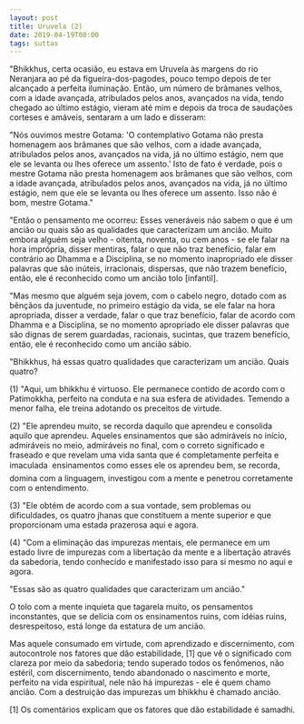 ```yaml
---
layout: post
title: Uruvela (2)
date: 2019-04-19T00:00
tags: suttas
---
```

"Bhikkhus, certa ocasião, eu estava em Uruvela às margens do rio Neranjara ao pé da figueira-dos-pagodes, pouco tempo depois de ter alcançado a perfeita iluminação. Então, um número de brâmanes velhos, com a idade avançada, atribulados pelos anos, avançados na vida, tendo chegado ao último estágio, vieram até mim e depois da troca de saudações corteses e amáveis, sentaram a um lado e disseram:

"Nós ouvimos mestre Gotama: 'O contemplativo Gotama não presta homenagem aos brâmanes que são velhos, com a idade avançada, atribulados pelos anos, avançados na vida, já no último estágio, nem que ele se levanta ou lhes oferece um assento.' Isto de fato é verdade, pois o mestre Gotama não presta homenagem aos brâmanes que são velhos, com a idade avançada, atribulados pelos anos, avançados na vida, já no último estágio, nem que ele se levanta ou lhes oferece um assento. Isso não é bom, mestre Gotama."

"Então o pensamento me ocorreu: Esses veneráveis não sabem o que é um ancião ou quais são as qualidades que caracterizam um ancião. Muito embora alguém seja velho - oitenta, noventa, ou cem anos - se ele falar na hora imprópria, disser mentiras, falar o que não traz benefício, falar em contrário ao Dhamma e a Disciplina, se no momento inapropriado ele disser palavras que são inúteis, irracionais, dispersas, que não trazem benefício, então, ele é reconhecido como um ancião tolo [infantil].

"Mas mesmo que alguém seja jovem, com o cabelo negro, dotado com as bênçãos da juventude, no primeiro estágio da vida, se ele falar na hora apropriada, disser a verdade, falar o que traz benefício, falar de acordo com Dhamma e a Disciplina, se no momento apropriado ele disser palavras que são dignas de serem guardadas, racionais, sucintas, que trazem benefício, então, ele é reconhecido como um ancião sábio.

"Bhikkhus, há essas quatro qualidades que caracterizam um ancião. Quais quatro?

(1) "Aqui, um bhikkhu é virtuoso. Ele permanece contido de acordo com o Patimokkha, perfeito na conduta e na sua esfera de atividades. Temendo a menor falha, ele treina adotando os preceitos de virtude.

(2) "Ele aprendeu muito, se recorda daquilo que aprendeu e consolida aquilo que aprendeu. Aqueles ensinamentos que são admiráveis no início, admiráveis no meio, admiráveis no final, com o correto significado e fraseado e que revelam uma vida santa que é completamente perfeita e imaculada  ensinamentos como esses ele os aprendeu bem, se recorda, domina com a linguagem, investigou com a mente e penetrou corretamente com o entendimento.

(3) "Ele obtém de acordo com a sua vontade, sem problemas ou dificuldades, os quatro jhanas que constituem a mente superior e que proporcionam uma estada prazerosa aqui e agora.

(4) "Com a eliminação das impurezas mentais, ele permanece em um estado livre de impurezas com a libertação da mente e a libertação através da sabedoria, tendo conhecido e manifestado isso para si mesmo no aqui e agora.

"Essas são as quatro qualidades que caracterizam um ancião."

O tolo com a mente inquieta que tagarela muito, os pensamentos inconstantes, que se delicia com os ensinamentos ruins, com idéias ruins, desrespeitoso, está longe da estatura de um ancião.

Mas aquele consumado em virtude, com aprendizado e discernimento, com autocontrole nos fatores que dão estabilidade, [1] que vê o significado com clareza por meio da sabedoria; tendo superado todos os fenômenos, não estéril, com discernimento, tendo abandonado o nascimento e morte, perfeito na vida espiritual, nele não há impurezas - ele é quem chamo ancião. Com a destruição das impurezas um bhikkhu é chamado ancião.

[1] Os comentários explicam que os fatores que dão estabilidade é samadhi.

